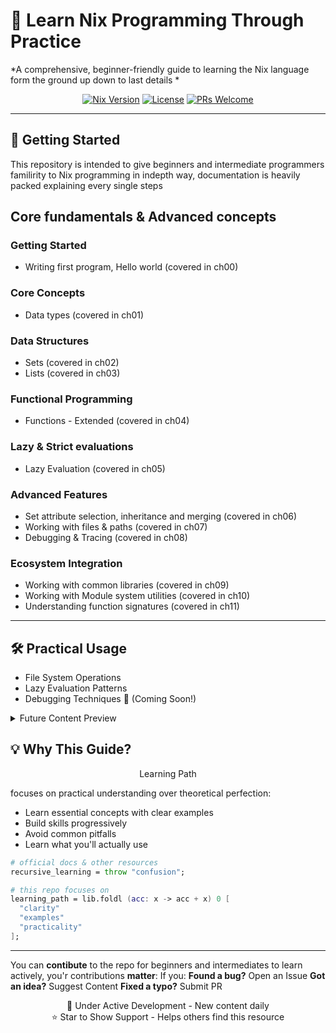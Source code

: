 # 🐧 Learn Nix Programming Through Practice

*A comprehensive, beginner-friendly guide to learning the Nix language  form the ground up down to last details *

<div align="center">

[![Nix Version](https://img.shields.io/badge/Nix-2.24.12-blue?logo=nixos&logoColor=white)](https://nixos.org)
[![License](https://img.shields.io/badge/License-MIT-green.svg)](LICENSE)
[![PRs Welcome](https://img.shields.io/badge/PRs-welcome-brightgreen.svg)](CONTRIBUTING.md)

</div>

---

## 🚀 Getting Started

This repository is intended to give beginners and intermediate programmers familirity to Nix programming in indepth way, documentation is heavily packed explaining every single steps

## Core fundamentals & Advanced concepts

### Getting Started
- Writing first program, Hello world (covered in ch00)

### Core Concepts
- Data types (covered in ch01)

### Data Structures
- Sets (covered in ch02)
- Lists (covered in ch03)

### Functional Programming
- Functions - Extended (covered in ch04)

### Lazy & Strict evaluations
- Lazy Evaluation (covered in ch05)

### Advanced Features
- Set attribute selection, inheritance and merging (covered in ch06)
- Working with files & paths (covered in ch07)
- Debugging & Tracing (covered in ch08)

### Ecosystem Integration
- Working with common libraries (covered in ch09)
- Working with Module system utilities (covered in ch10)
- Understanding function signatures (covered in ch11)
---

## 🛠 Practical Usage
- File System Operations
- Lazy Evaluation Patterns
- Debugging Techniques 🐛 (Coming Soon!)

<details>
<summary>Future Content Preview</summary>

- Derivation Patterns
- Working with Nix flakes
- NixOS Module System
- Advanced Package Composition
- Performance Optimization
- Real-world Project Templates
</details>

## 💡 Why This Guide?

<div align="center">
Learning Path
</div>

focuses on practical understanding over theoretical perfection:
- Learn essential concepts with clear examples
- Build skills progressively
- Avoid common pitfalls
- Learn what you'll actually use

```nix
# official docs & other resources 
recursive_learning = throw "confusion";

# this repo focuses on 
learning_path = lib.foldl (acc: x -> acc + x) 0 [
  "clarity"
  "examples"
  "practicality"
];
```

---

You can **contibute** to the repo for beginners and intermediates to learn actively, you'r contributions **matter**:
If you:
    **Found a bug?** Open an Issue
    **Got an idea?** Suggest Content
    **Fixed a typo?** Submit PR


<div align="center">
🔧 Under Active Development - New content daily</br>
⭐ Star to Show Support - Helps others find this resource</br>
</div>
